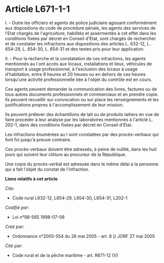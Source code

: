# Article L671-1-1

I. - Outre les officiers et agents de police judiciaire agissant conformément aux dispositions du code de procédure pénale,
les agents des services de l'Etat chargés de l'agriculture, habilités et assermentés à cet effet dans les conditions fixées
par décret en Conseil d'Etat, sont chargés de rechercher et de constater les infractions aux dispositions des articles L.
632-12, L. 654-29, L. 654-30, L. 654-31 et des textes pris pour leur application.

II. - Pour la recherche et la constatation de ces infractions, les agents mentionnés au I ont accès aux locaux, installations
et lieux, véhicules de transport à usage professionnel, à l'exclusion des locaux à usage d'habitation, entre 8 heures et 20
heures ou en dehors de ces heures lorsqu'une activité professionnelle liée à l'objet du contrôle est en cours.

Ces agents peuvent demander la communication des livres, factures ou de tous autres documents professionnels et commerciaux
et en prendre copie. Ils peuvent recueillir sur convocation ou sur place les renseignements et les justifications propres à
l'accomplissement de leur mission.

Ils peuvent prélever des échantillons de lait ou de produits laitiers en vue de faire procéder à leur analyse par les
laboratoires mentionnés à l'article L. 202-1, dans des conditions fixées par décret en Conseil d'Etat.

Les infractions énumérées au I sont constatées par des procès-verbaux qui font foi jusqu'à preuve contraire.

Ces procès-verbaux doivent être adressés, à peine de nullité, dans les huit jours qui suivent leur clôture au procureur de la
République.

Une copie du procès-verbal est adressée dans le même délai à la personne qui a fait l'objet du constat de l'infraction.

**Liens relatifs à cet article**

_Cite_:

  - Code rural L632-12, L654-29, L654-30, L654-31, L202-1

_Codifié par_:

  - Loi n°98-565 1998-07-08

_Créé par_:

  - Ordonnance n°2005-554 du 26 mai 2005 - art. 8 () JORF 27 mai 2005

_Cité par_:

  - Code rural et de la pêche maritime - art. R671-12 (V)
